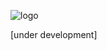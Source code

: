 ![logo](https://user-images.githubusercontent.com/4706261/38170869-6f2aa9f0-35ac-11e8-8c2d-d54fce419e75.png)

[under development]
